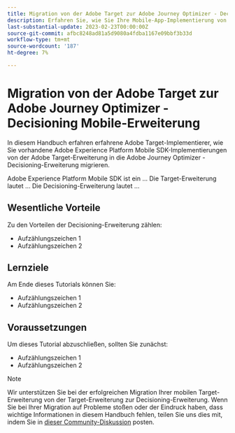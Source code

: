 ```yaml
---
title: Migration von der Adobe Target zur Adobe Journey Optimizer - Decisioning Mobile-Erweiterung
description: Erfahren Sie, wie Sie Ihre Mobile-App-Implementierung von der Adobe Target in die Adobe Journey Optimizer - Decisioning-Erweiterung migrieren.
last-substantial-update: 2023-02-23T00:00:00Z
source-git-commit: afbc8248ad81a5d9080a4fdba1167e09bbf3b33d
workflow-type: tm+mt
source-wordcount: '187'
ht-degree: 7%

---
```


# Migration von der Adobe Target zur Adobe Journey Optimizer - Decisioning Mobile-Erweiterung

In diesem Handbuch erfahren erfahrene Adobe Target-Implementierer, wie Sie vorhandene Adobe Experience Platform Mobile SDK-Implementierungen von der Adobe Target-Erweiterung in die Adobe Journey Optimizer - Decisioning-Erweiterung migrieren.

Adobe Experience Platform Mobile SDK ist ein ... Die Target-Erweiterung lautet ... Die Decisioning-Erweiterung lautet ...

## Wesentliche Vorteile

Zu den Vorteilen der Decisioning-Erweiterung zählen:

* Aufzählungszeichen 1
* Aufzählungszeichen 2

## Lernziele

Am Ende dieses Tutorials können Sie:

* Aufzählungszeichen 1
* Aufzählungszeichen 2


## Voraussetzungen

Um dieses Tutorial abzuschließen, sollten Sie zunächst:

* Aufzählungszeichen 1
* Aufzählungszeichen 2


>[!NOTE]
>
>Wir unterstützen Sie bei der erfolgreichen Migration Ihrer mobilen Target-Erweiterung von der Target-Erweiterung zur Decisioning-Erweiterung. Wenn Sie bei Ihrer Migration auf Probleme stoßen oder der Eindruck haben, dass wichtige Informationen in diesem Handbuch fehlen, teilen Sie uns dies mit, indem Sie in [dieser Community-Diskussion](https://experienceleaguecommunities.adobe.com/t5/adobe-experience-platform-data/tutorial-discussion-migrate-target-from-at-js-to-web-sdk/m-p/575587#M463) posten.
